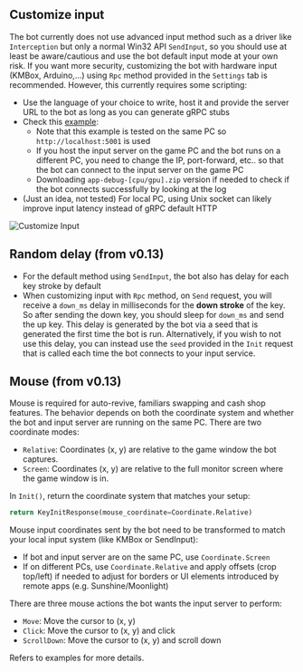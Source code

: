 ## Customize input
The bot currently does not use advanced input method such as a driver like `Interception` but only a normal Win32 API `SendInput`, so you should use at least be aware/cautious and use the bot default input mode at your own risk. If you want more security, customizing the bot with hardware input (KMBox, Arduino,...) using `Rpc` method provided in the `Settings` tab is recommended. However, this currently requires some scripting:
  - Use the language of your choice to write, host it and provide the server URL to the bot as long as you can generate gRPC stubs
  - Check this [example](https://github.com/sasanquaa/maple-bot/tree/master/examples/python):
      - Note that this example is tested on the same PC so `http://localhost:5001` is used
      - If you host the input server on the game PC and the bot runs on a different PC, you need to change the IP, port-forward, etc.. so that the bot can connect to the input server on the game PC
      - Downloading `app-debug-[cpu/gpu].zip` version if needed to check if the bot connects successfully by looking at the log
  - (Just an idea, not tested) For local PC, using Unix socket can likely improve input latency instead of gRPC default HTTP

![Customize Input](https://github.com/sasanquaa/komari/blob/master/.github/images/customize_input.png?raw=true)

## Random delay (from v0.13)
- For the default method using `SendInput`, the bot also has delay for each key stroke by default
- When customizing input with `Rpc` method, on `Send` request, you will receive a `down_ms` delay in milliseconds for the 
**down stroke** of the key. So after sending the down key, you should sleep for `down_ms` and send the up key. This delay
is generated by the bot via a seed that is generated the first time the bot is run. Alternatively, if you wish to not use 
this delay, you can instead use the `seed` provided in the `Init` request that is called each time the bot connects to your 
input service.

## Mouse (from v0.13)
Mouse is required for auto-revive, familiars swapping and cash shop features. The behavior depends on both the coordinate system and whether the bot and input server are running on the same PC. There are two coordinate modes:
- `Relative`: Coordinates (x, y) are relative to the game window the bot captures.
- `Screen`: Coordinates (x, y) are relative to the full monitor screen where the game window is in.

In `Init()`, return the coordinate system that matches your setup:
```python
return KeyInitResponse(mouse_coordinate=Coordinate.Relative)
```

Mouse input coordinates sent by the bot need to be transformed to match your local input system (like KMBox or SendInput):
- If bot and input server are on the same PC, use `Coordinate.Screen`
- If on different PCs, use `Coordinate.Relative` and apply offsets (crop top/left) if needed to adjust for borders or UI elements introduced by remote apps (e.g. Sunshine/Moonlight)

There are three mouse actions the bot wants the input server to perform:
- `Move`: Move the cursor to (x, y)
- `Click`: Move the cursor to (x, y) and click
- `ScrollDown`: Move the cursor to (x, y) and scroll down

Refers to examples for more details.

